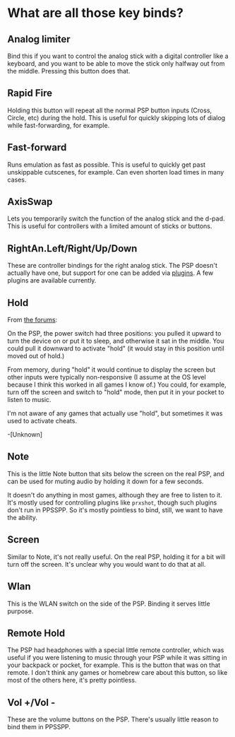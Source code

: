 # What are all those key binds?

## Analog limiter

Bind this if you want to control the analog stick with a digital controller like a keyboard, and you want to be able to move the stick only halfway out from the middle. Pressing this button does that.

## Rapid Fire

Holding this button will repeat all the normal PSP button inputs (Cross, Circle, etc) during the hold. This is useful for quickly skipping lots of dialog while fast-forwarding, for example.

## Fast-forward

Runs emulation as fast as possible. This is useful to quickly get past unskippable cutscenes, for example. Can even shorten load times in many cases.

## AxisSwap

Lets you temporarily switch the function of the analog stick and the d-pad. This is useful for controllers with a limited amount of sticks or buttons.

## RightAn.Left/Right/Up/Down

These are controller bindings for the right analog stick. The PSP doesn't actually have one, but support for one can be added via [plugins](docs/reference/plugins). A few plugins are available currently.

## Hold

From [the forums](https://github.com/hrydgard/ppsspp/pull/16293#issuecomment-1295237338):

On the PSP, the power switch had three positions: you pulled it upward to turn the device on or put it to sleep, and otherwise it sat in the middle. You could pull it downward to activate "hold" (it would stay in this position until moved out of hold.)

From memory, during "hold" it would continue to display the screen but other inputs were typically non-responsive (I assume at the OS level because I think this worked in all games I know of.) You could, for example, turn off the screen and switch to "hold" mode, then put it in your pocket to listen to music.

I'm not aware of any games that actually use "hold", but sometimes it was used to activate cheats.

-\[Unknown\]

## Note

This is the little Note button that sits below the screen on the real PSP, and can be used for muting audio by holding it down for a few seconds.

It doesn't do anything in most games, although they are free to listen to it. It's mostly used for controlling plugins like `prxshot`, though such plugins don't run in PPSSPP. So it's mostly pointless to bind, still, we want to have the ability.

## Screen

Similar to Note, it's not really useful. On the real PSP, holding it for a bit will turn off the screen. It's unclear why you would want to do that at all.

## Wlan

This is the WLAN switch on the side of the PSP. Binding it serves little purpose.

## Remote Hold

The PSP had headphones with a special little remote controller, which was useful if you were listening to music through your PSP while it was sitting in your backpack or pocket, for example. This is the button that was on that remote. I don't think any games or homebrew care about this button, so like most of the others here, it's pretty pointless.

## Vol +/Vol -

These are the volume buttons on the PSP. There's usually little reason to bind them in PPSSPP.
